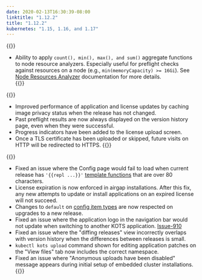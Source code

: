 ```yaml
---
date: 2020-02-13T16:30:39-08:00
linktitle: "1.12.2"
title: "1.12.2"
kubernetes: "1.15, 1.16, and 1.17"
---
```


{{<features>}}
* Ability to apply `count(), min(), max(), and sum()` aggregate functions to node resource analyzers. Especially useful for preflight checks against resources on a node (e.g., `min(memoryCapacity) >= 16Gi`). See [Node Resources Analyzer](https://troubleshoot.sh/reference/analyzers/node-resources/) documentation for more details.  
{{</features>}}

{{<changes>}}
* Improved performance of application and license updates by caching image privacy status when the release has not changed.
* Past preflight results are now always displayed on the version history page, even when they were successful.
* Progress indicators have been added to the license upload screen.
* Once a TLS certificate has been uploaded or skipped, future visits on HTTP will be redirected to HTTPS.
{{</changes>}}

{{<fixes>}}
* Fixed an issue where the Config page would fail to load when current release has `'{{repl ...}}'` [template functions](/reference/template-functions) that are over 80 characters.
* License expiration is now enforced in airgap installations. After this fix, any new attempts to update or install applications on an expired license will not succeed.
* Changes to `default` on [config item types](/reference/v1beta1/config/#available-item-types) are now respected on upgrades to a new release. 
* Fixed an issue where the application logo in the navigation bar would not update when switching to another KOTS application. [Issue-910](https://github.com/replicatedhq/kotsadm/issues/910)
* Fixed an issue where the "diffing releases" view incorrectly overlaps with version history when the differences between releases is small. 
* `kubectl kots upload` command shown for editing application patches on the "View files" tab now includes the correct namespace.
* Fixed an issue where "Anonymous uploads have been disabled" message appears during initial setup of embedded cluster installations. 
{{</fixes>}}
